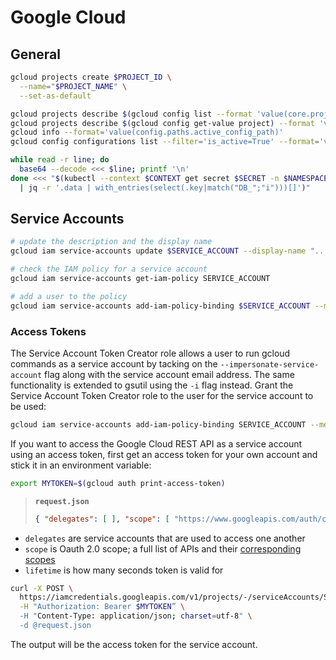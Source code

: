 # Google Cloud

## General

```sh
gcloud projects create $PROJECT_ID \
  --name="$PROJECT_NAME" \
  --set-as-default
```

```sh
gcloud projects describe $(gcloud config list --format 'value(core.project)') --format 'value(name)'
gcloud projects describe $(gcloud config get-value project) --format 'value(name)'
gcloud info --format='value(config.paths.active_config_path)'
gcloud config configurations list --filter='is_active=True' --format='value(name)'
```

```sh
while read -r line; do
  base64 --decode <<< $line; printf '\n'
done <<< "$(kubectl --context $CONTEXT get secret $SECRET -n $NAMESPACE -o json \
  | jq -r '.data | with_entries(select(.key|match("DB_";"i")))[]')"
```

## Service Accounts

```sh
# update the description and the display name
gcloud iam service-accounts update $SERVICE_ACCOUNT --display-name "..." --description "..."

# check the IAM policy for a service account
gcloud iam service-accounts get-iam-policy SERVICE_ACCOUNT

# add a user to the policy
gcloud iam service-accounts add-iam-policy-binding $SERVICE_ACCOUNT --member <email> --role <roles/role>
```

### Access Tokens

The Service Account Token Creator role allows a user to run gcloud commands as a service account by tacking on the `--impersonate-service-account` flag along with the service account email address. The same functionality is extended to gsutil using the `-i` flag instead. Grant the Service Account Token Creator role to the user for the service account to be used:

```sh
gcloud iam service-accounts add-iam-policy-binding SERVICE_ACCOUNT --member MEMBER --role=roles/iam.serviceAccountTokenCreator
```

If you want to access the Google Cloud REST API as a service account using an access token, first get an access token for your own account and stick it in an environment variable:

```sh
export MYTOKEN=$(gcloud auth print-access-token)
```

> **`request.json`**
>
> ```json
> { "delegates": [ ], "scope": [ "https://www.googleapis.com/auth/cloud-platform", ], "lifetime": "3600s" }
> ```

* `delegates` are service accounts that are used to access one another
* `scope` is Oauth 2.0 scope; a full list of APIs and their [corresponding scopes](https://developers.google.com/identity/protocols/oauth2/scopes)
* `lifetime` is how many seconds token is valid for

```sh
curl -X POST \
  https://iamcredentials.googleapis.com/v1/projects/-/serviceAccounts/SERVICE_ACCOUNT@PROJECT_ID.iam.gserviceaccount.com:generateAccessToken \
  -H "Authorization: Bearer $MYTOKEN” \
  -H "Content-Type: application/json; charset=utf-8" \
  -d @request.json
```

The output will be the access token for the service account.
